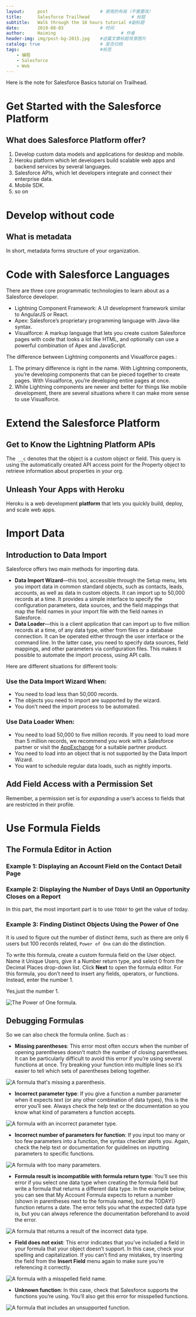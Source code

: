 ```yaml
---
layout:     post   				    # 使用的布局（不需要改）
title:      Salesforce Trailhead				# 标题 
subtitle:   Walk through the 18 hours tutorial #副标题
date:       2019-08-03 				# 时间
author:     Haiming 						# 作者
header-img: img/post-bg-2015.jpg 	#这篇文章标题背景图片
catalog: true 						# 是否归档
tags:								#标签
    - 编程
    - Salesforce
    - Web
---
```


Here is the note for Salesforce Basics tutorial on Trailhead.

# Get Started with the Salesforce Platform

## What does Salesforce Platform offer?

1. Develop custom data models and applications for desktop and mobile.
2. Heroku platform which let developers build scalable web apps and backend services by several languages.
3. Salesforce APIs, which let developers integrate and connect their enterprise data.
4. Mobile SDK.
5. so on 

# Develop without code

## What is metadata

In short, metadata forms structure of your organization.

# Code with Salesforce Languages

There are three core programmatic technologies to learn about as a Salesforce developer.

- Lightning Component Framework: A UI development framework similar to AngularJS or React.
- Apex: Salesforce’s proprietary programming language with Java-like syntax.
- Visualforce: A markup language that lets you create custom Salesforce pages with code that looks a lot like HTML, and optionally can use a powerful combination of Apex and JavaScript.



The difference between Lightning components and Visualforce pages.:

1. The primary difference is right in the name. With Lightning components, you’re developing components that can be pieced together to create pages. With Visualforce, you’re developing entire pages at once. 
2. While Lightning components are newer and better for things like mobile development, there are several situations where it can make more sense to use Visualforce.

# Extend the Salesforce Platform

## Get to Know the Lightning Platform APIs

The` __c` denotes that the object is a custom object or field. This query is using the automatically created API access point for the Property object to retrieve information about properties in your org.

##  Unleash Your Apps with Heroku

Heroku is a web development **platform** that lets you quickly build, deploy, and scale web apps.

# Import Data

## Introduction to Data Import

Salesforce offers two main methods for importing data.

- **Data Import Wizard**—this tool, accessible through the Setup menu, lets you import data in common standard objects, such as contacts, leads, accounts, as well as data in custom objects. It can import up to 50,000 records at a time. It provides a simple interface to specify the configuration parameters, data sources, and the field mappings that map the field names in your import file with the field names in Salesforce.
- **Data Loader**—this is a client application that can import up to five million records at a time, of any data type, either from files or a database connection. It can be operated either through the user interface or the command line. In the latter case, you need to specify data sources, field mappings, and other parameters via configuration files. This makes it possible to automate the import process, using API calls.

Here are different situations for different tools:

### Use the Data Import Wizard When:

- You need to load less than 50,000 records.
- The objects you need to import are supported by the wizard.
- You don’t need the import process to be automated.

### Use Data Loader When:

- You need to load 50,000 to five million records. If you need to load more than 5 million records, we recommend you work with a Salesforce partner or visit the [AppExchange](http://appexchange.salesforce.com/) for a suitable partner product.
- You need to load into an object that is not supported by the Data Import Wizard.
- You want to schedule regular data loads, such as nightly imports.

## Add Field Access with a Permission Set

Remember, a permission set is for *expanding* a user’s access to fields that are restricted in their profile.

# Use Formula Fields

## The Formula Editor in Action

### Example 1: Displaying an Account Field on the Contact Detail Page

### Example 2: Displaying the Number of Days Until an Opportunity Closes on a Report

In this part, the most important part is to use `TODAY` to get the value of today.

### Example 3: Finding Distinct Objects Using the Power of One

It is used to figure out the number of distinct items, such as there are only 6 users but 100 records related, `Power of One` can do the distinction.

To write this formula, create a custom formula field on the User object. Name it Unique Users, give it a Number return type, and select 0 from the Decimal Places drop-down list. Click **Next** to open the formula editor. For this formula, you don’t need to insert any fields, operators, or functions. Instead, enter the number 1.

Yes,just the number 1.

![The Power of One formula.](../img/345cb6052afab5fdfbcab44958df3d46_formulas_one.png)

## Debugging Formulas

So we can also check the formula online. Such as :

-  **Missing parentheses**: This error most often occurs when the number of opening parentheses doesn’t match the number of closing parentheses. It can be particularly difficult to avoid this error if you’re using several functions at once. Try breaking your function into multiple lines so it’s easier to tell which sets of parentheses belong together.

![A formula that's missing a parenthesis.](../img/1c7cf053bc8a8a8e35441bed5fed42f4_formulas_missing_paren.png)

- **Incorrect parameter type**: If you give a function a number parameter when it expects text (or any other combination of data types), this is the error you’ll see. Always check the help text or the documentation so you know what kind of parameters a function accepts.

![A formula with an incorrect parameter type.](../img/62e5028d414dd905f4deabc99fbfc925_formulas_incorrect_param.png)

- **Incorrect number of parameters for function**: If you input too many or too few parameters into a function, the syntax checker alerts you. Again, check the help text or documentation for guidelines on inputting parameters to specific functions.

![A formula with too many parameters.](../img/41d384fba9ed9ed93d44fb714247920b_formulas_incorrect_num_params.png)

- **Formula result is incompatible with formula return type**: You’ll see this error if you select one data type when creating the formula field but write a formula that returns a different data type. In the example below, you can see that My Account Formula expects to return a number (shown in parentheses next to the formula name), but the TODAY() function returns a date. The error tells you what the expected data type is, but you can always reference the documentation beforehand to avoid the error.

![A formula that returns a result of the incorrect data type.](../img/28195bf4a64481276a7ef8624c1a83e4_formulas_incompatible_type.png)

- **Field does not exist**: This error indicates that you’ve included a field in your formula that your object doesn’t support. In this case, check your spelling and capitalization. If you can’t find any mistakes, try inserting the field from the **Insert Field** menu again to make sure you’re referencing it correctly.

![A formula with a misspelled field name.](../img/b13d463398c3259a2b611121992cc6af_formulas_field_doesnt_exist.png)

- **Unknown function**: In this case, check that Salesforce supports the functions you’re using. You’ll also get this error for misspelled functions.

![A formula that includes an unsupported function.](../img/f548b71771f8a6e3eb37a2182b1a0171_formulas_unknown_function.png)